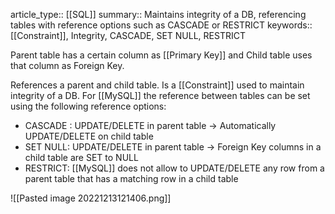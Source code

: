 article_type:: [[SQL]]
summary:: Maintains integrity of a DB, referencing tables with reference options such as CASCADE or RESTRICT
keywords:: [[Constraint]], Integrity, CASCADE, SET NULL, RESTRICT

Parent table has a certain column as [[Primary Key]] and Child table uses that column as Foreign Key.

References a parent and child table. Is a [[Constraint]] used to maintain integrity of a DB.
For [[MySQL]] the reference between tables can be set using the following reference options:

* CASCADE : UPDATE/DELETE in parent table -> Automatically UPDATE/DELETE on child table
* SET NULL: UPDATE/DELETE in parent table -> Foreign Key columns in a child table are SET to NULL
* RESTRICT: [[MySQL]] does not allow to UPDATE/DELETE any row from a parent table that has a matching row in a child table

![[Pasted image 20221213121406.png]]